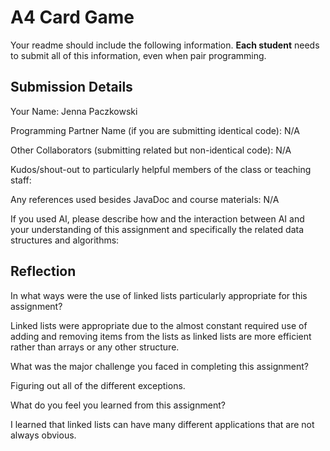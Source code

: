# A4 Card Game

Your readme should include the following information. **Each student** needs to submit all of this information, even when pair programming. 

## Submission Details

Your Name: Jenna Paczkowski 

Programming Partner Name (if you are submitting identical code): N/A

Other Collaborators (submitting related but non-identical code): N/A

Kudos/shout-out to particularly helpful members of the class or teaching staff:

Any references used besides JavaDoc and course materials: N/A


If you used AI, please describe how and the interaction between AI and your understanding of this assignment and specifically the related data structures and algorithms:

## Reflection

In what ways were the use of linked lists particularly appropriate for this assignment?

Linked lists were appropriate due to the almost constant required use of adding and removing items from the lists as linked lists are more efficient rather than arrays or any other structure. 


What was the major challenge you faced in completing this assignment?

Figuring out all of the different exceptions. 

What do you feel you learned from this assignment?

I learned that linked lists can have many different applications that are not always obvious.
